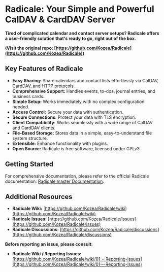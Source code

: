 # Radicale: Your Simple and Powerful CalDAV & CardDAV Server

**Tired of complicated calendar and contact server setups? Radicale offers a user-friendly solution that's ready to go, right out of the box.**

**(Visit the original repo: [https://github.com/Kozea/Radicale](https://github.com/Kozea/Radicale))**

## Key Features of Radicale

*   **Easy Sharing:** Share calendars and contact lists effortlessly via CalDAV, CardDAV, and HTTP protocols.
*   **Comprehensive Support:** Handles events, to-dos, journal entries, and business cards.
*   **Simple Setup:** Works immediately with no complex configuration needed.
*   **Access Control:** Secure your data with authentication.
*   **Secure Connections:** Protect your data with TLS encryption.
*   **Client Compatibility:** Works seamlessly with a wide range of CalDAV and CardDAV clients.
*   **File-Based Storage:** Stores data in a simple, easy-to-understand file system structure.
*   **Extensible:** Enhance functionality with plugins.
*   **Open Source:** Radicale is free software, licensed under GPLv3.

## Getting Started

For comprehensive documentation, please refer to the official Radicale documentation: [Radicale master Documentation](https://radicale.org/master.html).

## Additional Resources

*   **Radicale Wiki:** [https://github.com/Kozea/Radicale/wiki](https://github.com/Kozea/Radicale/wiki)
*   **Radicale Issues:** [https://github.com/Kozea/Radicale/issues](https://github.com/Kozea/Radicale/issues)
*   **Radicale Discussions:** [https://github.com/Kozea/Radicale/discussions](https://github.com/Kozea/Radicale/discussions)

**Before reporting an issue, please consult:**

*   **Radicale Wiki / Reporting Issues:** [https://github.com/Kozea/Radicale/wiki/01-‐-Reporting-Issues](https://github.com/Kozea/Radicale/wiki/01-‐-Reporting-Issues)